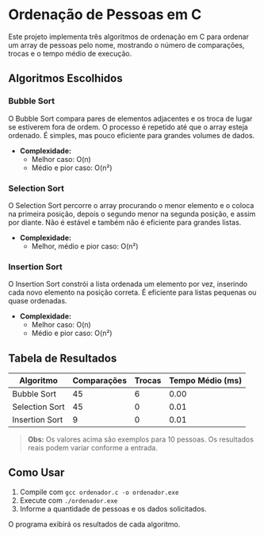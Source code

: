 # Ordenação de Pessoas em C

Este projeto implementa três algoritmos de ordenação em C para ordenar um array de pessoas pelo nome, mostrando o número de comparações, trocas e o tempo médio de execução.

## Algoritmos Escolhidos

### Bubble Sort
O Bubble Sort compara pares de elementos adjacentes e os troca de lugar se estiverem fora de ordem. O processo é repetido até que o array esteja ordenado. É simples, mas pouco eficiente para grandes volumes de dados.

- **Complexidade:**
  - Melhor caso: O(n)
  - Médio e pior caso: O(n²)

### Selection Sort
O Selection Sort percorre o array procurando o menor elemento e o coloca na primeira posição, depois o segundo menor na segunda posição, e assim por diante. Não é estável e também não é eficiente para grandes listas.

- **Complexidade:**
  - Melhor, médio e pior caso: O(n²)

### Insertion Sort
O Insertion Sort constrói a lista ordenada um elemento por vez, inserindo cada novo elemento na posição correta. É eficiente para listas pequenas ou quase ordenadas.

- **Complexidade:**
  - Melhor caso: O(n)
  - Médio e pior caso: O(n²)

## Tabela de Resultados 

| Algoritmo       | Comparações | Trocas | Tempo Médio (ms) |
|-----------------|-------------|--------|------------------|
| Bubble Sort     |    45       |   6    |      0.00        |
| Selection Sort  |    45       |   0    |      0.01        |
| Insertion Sort  |    9        |   0    |      0.01        |

> **Obs:** Os valores acima são exemplos para 10 pessoas. Os resultados reais podem variar conforme a entrada.

## Como Usar
1. Compile com `gcc ordenador.c -o ordenador.exe`
2. Execute com `./ordenador.exe`
3. Informe a quantidade de pessoas e os dados solicitados.

O programa exibirá os resultados de cada algoritmo.
